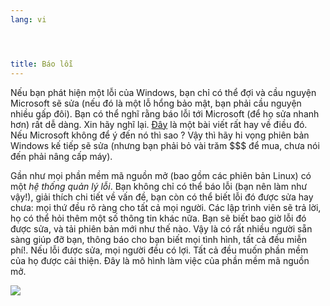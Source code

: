 ```yaml
---
lang: vi




title: Báo lỗi
---
```


Nếu bạn phát hiện một lỗi của Windows, bạn chỉ có thể đợi và cầu nguyện Microsoft sẽ 
sửa (nếu đó là một lỗ hổng bảo mật, bạn phải cầu nguyện nhiều gấp đôi). Bạn có thể nghĩ rằng 
báo lỗi tới Microsoft (để họ sửa nhanh hơn) rất dễ dàng. Xin hãy nghĩ lại. <a 
href="http://www.oreillynet.com/mac/blog/2002/06/mission_impossible_submitting.html">Đây</a> 
là một bài viết rất hay về điều đó. Nếu Microsoft không để ý đến nó thì sao ? Vậy thì hãy hi vọng 
phiên bản Windows kế tiếp sẽ sửa (nhưng bạn phải bỏ vài trăm $$$ để mua, chưa nói đến phải 
nâng cấp máy).

Gần như mọi phần mềm mã nguồn mở (bao gồm các phiên bản Linux) có một <i>hệ thống quản lý lỗi</i>. 
Bạn không chỉ có thể báo lỗi (bạn nên làm như vậy!), giải thích chi tiết về vấn đề, bạn còn có thể 
biết lỗi đó được sửa hay chưa: mọi thứ đều rõ ràng cho tất cả mọi người. Các lập trình viên sẽ trả lời, 
họ có thể hỏi thêm một số thông tin khác nữa. Bạn sẽ biết bao giờ lỗi đó được sửa, và tải phiên bản 
mới như thế nào. Vậy là có rất nhiều người sẵn sàng giúp đỡ bạn, thông báo cho bạn biết mọi tình hình, 
tất cả đều miễn phí!. Nếu lỗi được sửa, mọi người đều có lợi. Tất cả đều muốn phần mềm của họ được 
cải thiện. Đây là mô hình làm việc của phần mềm mã nguồn mở.

<img src="Images/report_bugs_thumb.png" />




